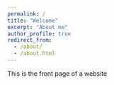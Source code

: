 ```yaml
---
permalink: /
title: "Welcome"
excerpt: "About me"
author_profile: true
redirect_from: 
  - /about/
  - /about.html
---
```


This is the front page of a website 